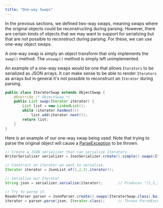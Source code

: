 ```yaml
---
title: "One-way Swaps"
---
```


In the previous sections, we defined two-way swaps, meaning swaps where the original objects could be reconstructing during parsing.
However, there are certain kinds of objects that we may want to support for serializing but that are not possible to reconstruct during parsing.
For these, we can use one-way object swaps.

A one-way swap is simply an object transform that only implements the `swap()` method.
The `unswap()` method is simply left unimplemented.

An example of a one-way swaps would be one that allows `Iterators` to be serialized as JSON arrays.
It can make sense to be able to render `Iterators` as arrays but in general it's not possible to reconstruct an `Iterator` during parsing.

```java
public class IteratorSwap extends ObjectSwap {
    @Override /* ObjectSwap */
    public List swap(Iterator iterator) {
        List list = new LinkedList();
        while (iterator.hasNext())
            list.add(iterator.next());
        return list;
    }
}
```

Here is an example of our one-way swap being used.
Note that trying to parse the original object will cause a [ParseException](../apidocs/org/apache/juneau/parser/ParseException.html) to be thrown.

```java
// Create a JSON serializer that can serialize Iterators.
WriterSerializer serializer = JsonSerializer.create().simple().swaps(IteratorSwap.class).build();

// Construct an iterator we want to serialize.
Iterator iterator = JsonList.of(1,2,3).iterator();

// Serialize our Iterator
String json = serializer.serialize(iterator);		// Produces "[1,2,3]"

// Try to parse it.
ReaderParser parser = JsonParser.create().swaps(IteratorSwap.class).build();
iterator = parser.parse(json, Iterator.class);		// Throws ParseException!!!
```